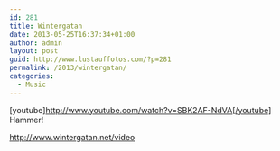 ```yaml
---
id: 281
title: Wintergatan
date: 2013-05-25T16:37:34+01:00
author: admin
layout: post
guid: http://www.lustauffotos.com/?p=281
permalink: /2013/wintergatan/
categories:
  - Music
---
```

[youtube]<http://www.youtube.com/watch?v=SBK2AF-NdVA[/youtube]>  
Hammer!

<http://www.wintergatan.net/video>